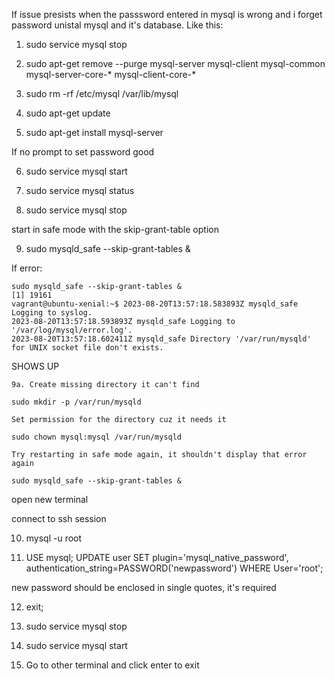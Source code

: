 If issue presists when the passsword entered in mysql is wrong and i forget password unistal mysql and it's database. Like this:

1. sudo service mysql stop

2. sudo apt-get remove --purge mysql-server mysql-client mysql-common mysql-server-core-* mysql-client-core-*

3. sudo rm -rf /etc/mysql /var/lib/mysql

4. sudo apt-get update

5. sudo apt-get install mysql-server

If no prompt to set password good

6. sudo service mysql start

7. sudo service mysql status

8. sudo service mysql stop

start in safe mode with the skip-grant-table option

9. sudo mysqld_safe --skip-grant-tables &

If error:

	sudo mysqld_safe --skip-grant-tables &
	[1] 19161
	vagrant@ubuntu-xenial:~$ 2023-08-20T13:57:18.583893Z mysqld_safe Logging to syslog.
	2023-08-20T13:57:18.593893Z mysqld_safe Logging to '/var/log/mysql/error.log'.
	2023-08-20T13:57:18.602411Z mysqld_safe Directory '/var/run/mysqld' for UNIX socket file don't exists.

SHOWS UP

	9a. Create missing directory it can't find

	sudo mkdir -p /var/run/mysqld

	Set permission for the directory cuz it needs it

	sudo chown mysql:mysql /var/run/mysqld

	Try restarting in safe mode again, it shouldn't display that error again

	sudo mysqld_safe --skip-grant-tables &

open new terminal

connect to ssh session

10. mysql -u root

11. USE mysql;
UPDATE user SET plugin='mysql_native_password', authentication_string=PASSWORD('newpassword') WHERE User='root';

new password should be enclosed in single quotes, it's required

12. exit;

13. sudo service mysql stop

14. sudo service mysql start

15. Go to other terminal and click enter to exit
